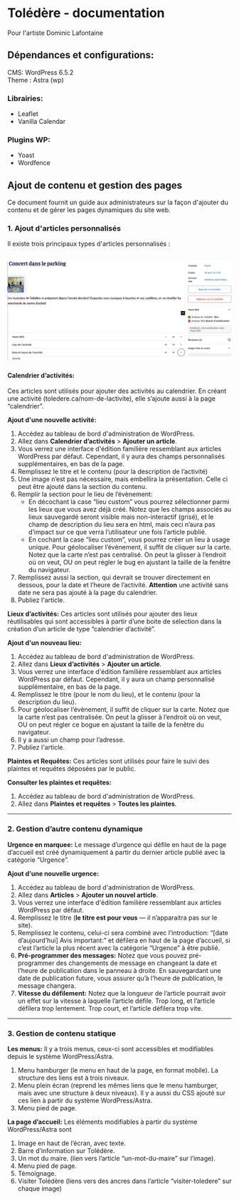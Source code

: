 # Tolédère - documentation

Pour l'artiste Dominic Lafontaine

## Dépendances et configurations:
CMS: WordPress 6.5.2\
Theme : Astra (wp)

### Librairies: 
- Leaflet
- Vanilla Calendar

### Plugins WP:
- Yoast
- Wordfence

## Ajout de contenu et gestion des pages

Ce document fournit un guide aux administrateurs sur la façon d'ajouter du contenu et de gérer les pages dynamiques du site web.

### 1. Ajout d'articles personnalisés

Il existe trois principaux types d'articles personnalisés :


![screenshot 1](images/screenshot1.png)
---
#### **Calendrier d’activités:** 
Ces articles sont utilisés pour ajouter des activités au calendrier. En créant une activité (toledere.ca/nom-de-lactivite), elle s’ajoute aussi à la page “calendrier”.

**Ajout d'une nouvelle activité:**
1. Accédez au tableau de bord d'administration de WordPress.
2. Allez dans **Calendrier d’activités** > **Ajouter un article**.
3. Vous verrez une interface d'édition familière ressemblant aux articles WordPress par défaut. Cependant, il y aura des champs personnalisés supplémentaires, en bas de la page.
4. Remplissez le titre et le contenu (pour la description de l’activité)
5. Une image n’est pas nécessaire, mais embellira la présentation. Celle ci peut être ajouté dans la section du contenu. 
6. Remplir la section pour le lieu de l’évènement:
	- En décochant la case “lieu custom” vous pourrez sélectionner parmi les lieux que vous avez déjà créé. Notez que les champs associés au lieux sauvegardé seront visible mais non-interactif (grisé), et le champ de description du lieu sera en html, mais ceci n’aura pas d’impact sur ce que verra l’utilisateur une fois l’article publié. 
	- En cochant la case “lieu custom”, vous pourrez créer un lieu à usage unique. Pour géolocaliser l’évènement, il suffit de cliquer sur la carte. Notez que la carte n’est pas centralisé. On peut la glisser à l’endroit où on veut, OU on peut régler le bug en ajustant la taille de la fenêtre du navigateur.  
7. Remplissez aussi la section, qui devrait se trouver directement en dessous, pour la date et l’heure de l’activité. **Attention** une activité sans date ne sera pas ajouté à la page du calendrier.
8. Publiez l'article.

**Lieux d’activités:** 
Ces articles sont utilisés pour ajouter des lieux réutilisables qui sont accessibles à partir d’une boite de sélection dans la création d’un article de type “calendrier d’activité”.

**Ajout d'un nouveau lieu:**
1. Accédez au tableau de bord d'administration de WordPress.
2. Allez dans **Lieux d’activités** > **Ajouter un article**.
3. Vous verrez une interface d'édition familière ressemblant aux articles WordPress par défaut. Cependant, il y aura un champ personnalisé supplémentaire, en bas de la page.
4. Remplissez le titre (pour le nom du lieu), et le contenu (pour la description du lieu). 
5. Pour géolocaliser l’évènement, il suffit de cliquer sur la carte. Notez que la carte n’est pas centralisée. On peut la glisser à l’endroit où on veut, OU on peut régler ce bogue en ajustant la taille de la fenêtre du navigateur.
6. Il y a aussi un champ pour l’adresse.
7. Publiez l'article.

**Plaintes et Requêtes:** 
Ces articles sont utilisés pour faire le suivi des plaintes et requêtes déposées par le public.

**Consulter les plaintes et requêtes:**
1. Accédez au tableau de bord d'administration de WordPress.
2. Allez dans **Plaintes et requêtes** > **Toutes les plaintes**.
   
---

### 2. Gestion d’autre contenu dynamique

 **Urgence en marquee:** 
 Le message d’urgence qui défile en haut de la page d’accueil est créé dynamiquement à partir du dernier article publié avec la catégorie “Urgence”. 
 
 **Ajout d'une nouvelle urgence:**
1. Accédez au tableau de bord d'administration de WordPress.
2. Allez dans **Articles** > **Ajouter un nouvel article**.
3. Vous verrez une interface d'édition familière ressemblant aux articles WordPress par défaut.
4. Remplissez le titre (__le titre est pour vous__ — il n’apparaitra pas sur le site).
5. Remplissez le contenu, celui-ci sera combiné avec l’introduction: “[date d’aujourd’hui] Avis important:” et défilera en haut de la page d’accueil, si c’est l’article la plus récent avec la catégorie “Urgence” à être publié. 
6. **Pré-programmer des messages:** Notez que vous pouvez pré-programmer des changements de message en changeant la date et l’heure de publication dans le panneau à droite. En sauvegardant une date de publication future, vous assurer qu’à l’heure de publication, le message changera. 
7. **Vitesse du défilement:** Notez que la longueur de l’article pourrait avoir un effet sur la vitesse à laquelle l’article défile. Trop long, et l’article défilera trop lentement. Trop court, et l’article défilera trop vite.

---

### 3. Gestion de contenu statique

 **Les menus:** 
Il y a trois menus, ceux-ci sont accessibles et modifiables depuis le système WordPress/Astra. 
1. Menu hamburger (le menu en haut de la page, en format mobile). La structure des liens est à trois niveaux.
2. Menu plein écran (reprend les mêmes liens que le menu hamburger, mais avec une structure à deux niveaux). Il y a aussi du CSS ajouté sur ces lien à partir du système WordPress/Astra.
3. Menu pied de page.

 **La page d’accueil:** Les éléments modifiables à partir du système WordPress/Astra sont
1. Image en haut de l’écran, avec texte.
2. Barre d’information sur Tolédère.
3. Un mot du maire. (lien vers l’article “un-mot-du-maire” sur l’image).
4. Menu pied de page.
5. Témoignage.
6. Visiter Tolédère (liens vers des ancres dans l’article “visiter-toledere” sur chaque image)
